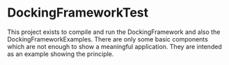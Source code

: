 DockingFrameworkTest
====================

This project exists to compile and run the DockingFramework and also the DockingFrameworkExamples.
There are only some basic components which are not enough to show a meaningful application.
They are intended as an example showing the principle.

